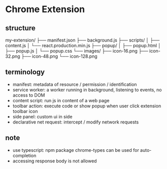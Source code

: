 # Chrome Extension

## structure
my-extension/
├── manifest.json
├── background.js
├── scripts/
│   ├── content.js
│   └── react.production.min.js
├── popup/
│   ├── popup.html
│   ├── popup.js
│   └── popup.css
└── images/
    ├── icon-16.png
    ├── icon-32.png
    ├── icon-48.png
    └── icon-128.png

## terminology
- manifest: metadata of resource / permission / identification
- service worker: a worker running in background, listening to events, no access to DOM
- content script: run js in content of a web page
- toolbar action: execute code or show popup when user click extension toolbar icon
- side panel: custom ui in side 
- declarative net request: intercept / modify network requests 

## note
- use typescript: npm package chrome-types can be used for auto-completion
- accessing response body is not allowed